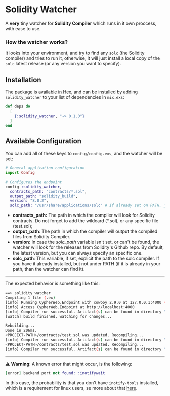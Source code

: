 # Solidity Watcher

A **very** tiny watcher for **Solidity Compiler** which runs in it own proccess, with ease to use.

### How the watcher works?

It looks into your environment, and try to find any `solc` (the Solidity compiler) and tries to run it, otherwise, it will just install a local copy of the `solc` latest release (or any version you want to specify).

## Installation

The package is [available in Hex](https://hex.pm/docs/publish), and can be installed
by adding `solidity_watcher` to your list of dependencies in `mix.exs`:

```elixir
def deps do
  [
    {:solidity_watcher, "~> 0.1.0"}
  ]
end
```

## Available Configuration

You can add all of these keys to `config/config.exs`, and the watcher will be set:

```elixir
# General application configuration
import Config

# Configures the endpoint
config :solidity_watcher,
  contracts_path: "contracts/*.sol", 
  output_path: "solidity_build",
  version: "8.0.2",
  solc_path: "/usr/share/applications/solc" # If already set on PATH, just ignore it.
```

- **contracts_path:** The path in which the compiler will look for Solidity contracts. Do not forget to add the wildcard (*.sol), or any specific file (test.sol);
- **output_path**: The path in which the compiler will output the compiled files from Solidity Compiler.
- **version:** In case the *solc_path* variable isn't set, or can't be found, the watcher will look for the releases from Solidity's Github repo. By default, the latest version, but you can always specify an specific one.
- **solc_path**: This variable, if set, explicit the path to the solc compiler. If you have it already installed, but not under PATH (if it is already in your path, than the watcher can find it).

---

The expected behavior is something like this:

```bash
==> solidity_watcher
Compiling 1 file (.ex)
[info] Running CypherWeb.Endpoint with cowboy 2.9.0 at 127.0.0.1:4000 (http)
[info] Access CypherWeb.Endpoint at http://localhost:4000
[info] Compiler run successful. Artifact(s) can be found in directory "solidity_build".
[watch] build finished, watching for changes...

Rebuilding...
Done in 206ms.
<PROJECT-PATH>/contracts/test.sol was updated. Recompiling...
[info] Compiler run successful. Artifact(s) can be found in directory "solidity_build".
<PROJECT-PATH>/contracts/test.sol was updated. Recompiling...
[info] Compiler run successful. Artifact(s) can be found in directory "solidity_build".
```

---

⚠️ **Warning**: A known error that might occur, is the following:

```elixir
[error] backend port not found: :inotifywait
```

In this case, the probability is that you don't have `inotify-tools` installed, which is a requirement for linux users, se more about that [here](https://github.com/synrc/fs).